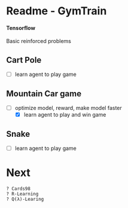 # Readme - GymTrain

#### Tensorflow
Basic reinforced problems

## Cart Pole
- [ ] learn agent to play game

## Mountain Car game
- [ ] optimize model, reward, make model faster
	- [x] learn agent to play and win game

## Snake
- [ ] learn agent to play game

# Next
	? Cards98 
	? R-Learning
	? Q(λ)-Learing
